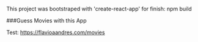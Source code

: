 This project was bootstraped with 'create-react-app'
for finish: npm build 

###Guess Movies with this App 

Test: https://flavioaandres.com/movies

